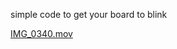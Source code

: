 simple code to get your board to blink

[IMG_0340.mov](https://github.com/user-attachments/assets/e0e87098-e684-4d2a-b19b-89a7041ba5ad
)
